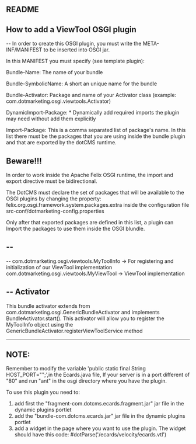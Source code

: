 
README
------

How to add a ViewTool OSGI plugin
---------------------------------

--
In order to create this OSGI plugin, you must write the META-INF/MANIFEST
to be inserted into OSGI jar.

In this MANIFEST you must specify (see template plugin):

Bundle-Name: The name of your bundle

Bundle-SymbolicName: A short an unique name for the bundle

Bundle-Activator: Package and name of your Activator class (example: com.dotmarketing.osgi.viewtools.Activator)

DynamicImport-Package: *
    Dynamically add required imports the plugin may need without add them explicitly

Import-Package: This is a comma separated list of package's name.
                In this list there must be the packages that you are using inside
                the bundle plugin and that are exported by the dotCMS runtime.

Beware!!!
---------

In order to work inside the Apache Felix OSGI runtime, the import
and export directive must be bidirectional.

The DotCMS must declare the set of packages that will be available
to the OSGI plugins by changing the property:
felix.org.osgi.framework.system.packages.extra
inside the configuration file src-conf/dotmarketing-config.properties

Only after that exported packages are defined in this list,
a plugin can Import the packages to use them inside the OSGI blundle.

--
--
--
com.dotmarketing.osgi.viewtools.MyToolInfo -> For registering and initialization of our ViewTool implementation
com.dotmarketing.osgi.viewtools.MyViewTool -> ViewTool implementation

--
Activator
---------

This bundle activator extends from com.dotmarketing.osgi.GenericBundleActivator and implements BundleActivator.start().
This activator will allow you to register the MyToolInfo object using the GenericBundleActivator.registerViewToolService method

----------------------------------------------------------
NOTE:
--------------------------------------------------------
Remember to modify the variable 'public static final String HOST_PORT="";',in the Ecards.java file, If your server is in a port different of "80" and run "ant" in the osgi directory where you have the plugin. 

To use this plugin you need to:
1. add first the "fragment-com.dotcms.ecards.fragment.jar" jar file in the dynamic plugins portlet
2. add the "bundle-com.dotcms.ecards.jar" jar file in the dynamic plugins portlet
3. add a widget in the page where you want to use the plugin. The widget should have this code: 
#dotParse('/ecards/velocity/ecards.vtl')
